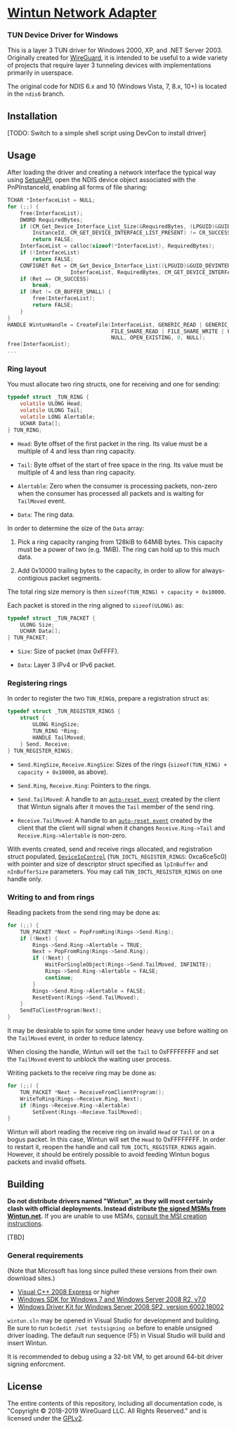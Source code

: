 # [Wintun Network Adapter](https://www.wintun.net/)
### TUN Device Driver for Windows

This is a layer 3 TUN driver for Windows 2000, XP, and .NET Server 2003. Originally created for 
[WireGuard](https://www.wireguard.com/), it is intended to be useful to a wide variety of projects
that require layer 3 tunneling devices with implementations primarily in userspace.

The original code for NDIS 6.x and 10 (Windows Vista, 7, 8.x, 10+) is located in the `ndis6` branch.

## Installation

[TODO: Switch to a simple shell script using DevCon to install driver]

## Usage

After loading the driver and creating a network interface the typical way using 
[SetupAPI](https://docs.microsoft.com/en-us/windows-hardware/drivers/install/setupapi), 
open the NDIS device object associated with the PnPInstanceId, enabling all forms of file sharing:

```C
TCHAR *InterfaceList = NULL;
for (;;) {
    free(InterfaceList);
    DWORD RequiredBytes;
    if (CM_Get_Device_Interface_List_Size(&RequiredBytes, (LPGUID)&GUID_DEVINTERFACE_NET,
        InstanceId, CM_GET_DEVICE_INTERFACE_LIST_PRESENT) != CR_SUCCESS)
        return FALSE;
    InterfaceList = calloc(sizeof(*InterfaceList), RequiredBytes);
    if (!InterfaceList)
        return FALSE;
    CONFIGRET Ret = CM_Get_Device_Interface_List((LPGUID)&GUID_DEVINTERFACE_NET, InstanceId,
                    InterfaceList, RequiredBytes, CM_GET_DEVICE_INTERFACE_LIST_PRESENT);
    if (Ret == CR_SUCCESS)
        break;
    if (Ret != CR_BUFFER_SMALL) {
        free(InterfaceList);
        return FALSE;
    }
}
HANDLE WintunHandle = CreateFile(InterfaceList, GENERIC_READ | GENERIC_WRITE,
                                 FILE_SHARE_READ | FILE_SHARE_WRITE | FILE_SHARE_DELETE,
                                 NULL, OPEN_EXISTING, 0, NULL);
free(InterfaceList);
...
```

### Ring layout

You must allocate two ring structs, one for receiving and one for sending:

```C
typedef struct _TUN_RING {
    volatile ULONG Head;
    volatile ULONG Tail;
    volatile LONG Alertable;
    UCHAR Data[];
} TUN_RING;
```

- `Head`: Byte offset of the first packet in the ring. Its value must be a multiple of 4 and less than ring capacity.

- `Tail`: Byte offset of the start of free space in the ring. Its value must be multiple of 4 and less than ring capacity.

- `Alertable`: Zero when the consumer is processing packets, non-zero when the consumer has processed all packets 
and is waiting for `TailMoved` event.

- `Data`: The ring data.

In order to determine the size of the `Data` array:

1. Pick a ring capacity ranging from 128kiB to 64MiB bytes. This capacity must be a power of two (e.g. 1MiB). 
The ring can hold up to this much data.

2. Add 0x10000 trailing bytes to the capacity, in order to allow for always-contigious packet segments.

The total ring size memory is then `sizeof(TUN_RING) + capacity + 0x10000`.

Each packet is stored in the ring aligned to `sizeof(ULONG)` as:

```C
typedef struct _TUN_PACKET {
    ULONG Size;
    UCHAR Data[];
} TUN_PACKET;
```

- `Size`: Size of packet (max 0xFFFF).

- `Data`: Layer 3 IPv4 or IPv6 packet.

### Registering rings

In order to register the two `TUN_RING`s, prepare a registration struct as:

```C
typedef struct _TUN_REGISTER_RINGS {
    struct {
        ULONG RingSize;
        TUN_RING *Ring;
        HANDLE TailMoved;
    } Send, Receive;
} TUN_REGISTER_RINGS;
```

- `Send.RingSize`, `Receive.RingSize`: Sizes of the rings (`sizeof(TUN_RING) + capacity + 0x10000`, as above).

- `Send.Ring`, `Receive.Ring`: Pointers to the rings.

- `Send.TailMoved`: A handle to an [`auto-reset event`](https://docs.microsoft.com/en-us/windows/win32/api/synchapi/nf-synchapi-createeventa) 
created by the client that Wintun signals after it moves the `Tail` member of the send ring.

- `Receive.TailMoved`: A handle to an [`auto-reset event`](https://docs.microsoft.com/en-us/windows/win32/api/synchapi/nf-synchapi-createeventa) 
created by the client that the client will signal when it changes `Receive.Ring->Tail` and `Receive.Ring->Alertable` is non-zero.

With events created, send and receive rings allocated, and registration struct populated, 
[`DeviceIoControl`](https://docs.microsoft.com/en-us/windows/win32/api/ioapiset/nf-ioapiset-deviceiocontrol)
(`TUN_IOCTL_REGISTER_RINGS`: 0xca6ce5c0) with pointer and size of descriptor struct specified as `lpInBuffer` and `nInBufferSize` 
parameters. You may call `TUN_IOCTL_REGISTER_RINGS` on one handle only.


### Writing to and from rings

Reading packets from the send ring may be done as:

```C
for (;;) {
    TUN_PACKET *Next = PopFromRing(Rings->Send.Ring);
    if (!Next) {
        Rings->Send.Ring->Alertable = TRUE;
        Next = PopFromRing(Rings->Send.Ring);
        if (!Next) {
            WaitForSingleObject(Rings->Send.TailMoved, INFINITE);
            Rings->Send.Ring->Alertable = FALSE;
            continue;
        }
        Rings->Send.Ring->Alertable = FALSE;
        ResetEvent(Rings->Send.TailMoved);
    }
    SendToClientProgram(Next);
}
```

It may be desirable to spin for some time under heavy use before waiting on the `TailMoved` event, in order to reduce latency.

When closing the handle, Wintun will set the `Tail` to 0xFFFFFFFF and set the `TailMoved` event to unblock the waiting user process.

Writing packets to the receive ring may be done as:

```C
for (;;) {
    TUN_PACKET *Next = ReceiveFromClientProgram();
    WriteToRing(Rings->Receive.Ring, Next);
    if (Rings->Receive.Ring->Alertable)
        SetEvent(Rings->Recieve.TailMoved);
}
```

Wintun will abort reading the receive ring on invalid `Head` or `Tail` or on a bogus packet. In this case, Wintun will set the 
`Head` to 0xFFFFFFFF. In order to restart it, reopen the handle and call `TUN_IOCTL_REGISTER_RINGS` again. However, it should 
be entirely possible to avoid feeding Wintun bogus packets and invalid offsets.

## Building

**Do not distribute drivers named "Wintun", as they will most certainly clash with official deployments. Instead distribute 
[the signed MSMs from Wintun.net](https://www.wintun.net/).** 
If you are unable to use MSMs, [consult the MSI creation instructions](msi-example/README.md).

[TBD]

### General requirements

(Note that Microsoft has long since pulled these versions from their own download sites.)

- [Visual C++ 2008 Express](http://the-eye.eu/public/MSDN/Visual%20Studio%202008/en_visual_studio_2008_express_with_service_pack_1_x86_dvd_x15-04728.iso) or higher
- [Windows SDK for Windows 7 and Windows Server 2008 R2, v7.0](http://the-eye.eu/public/MSDN/Windows%207/en_windows_software_development_kit_for_windows_7_and_windows_server_2008_r2_x86_dvd_400018.iso)
- [Windows Driver Kit for Windows Server 2008 SP2, version 6002.18002](http://the-eye.eu/public/MSDN/Windows%20Vista/en_windows_driver_kit_6001.18002_x86_x64_ia64_284919.iso)

`wintun.sln` may be opened in Visual Studio for development and building. Be sure to run `bcdedit /set testsigning on` before to enable unsigned driver loading. The default run sequence (F5) in Visual Studio will build and insert Wintun.

It is recommended to debug using a 32-bit VM, to get around 64-bit driver signing enforcment.

## License

The entire contents of this repository, including all documentation code, is "Copyright © 2018-2019 WireGuard LLC. All Rights Reserved." and is licensed under the [GPLv2](COPYING).
